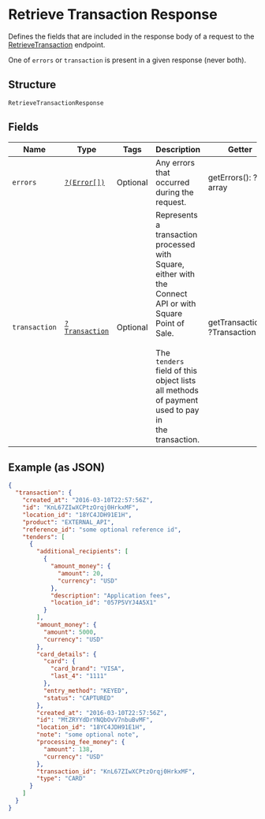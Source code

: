 
# Retrieve Transaction Response

Defines the fields that are included in the response body of
a request to the [RetrieveTransaction](../../doc/apis/transactions.md#retrieve-transaction) endpoint.

One of `errors` or `transaction` is present in a given response (never both).

## Structure

`RetrieveTransactionResponse`

## Fields

| Name | Type | Tags | Description | Getter | Setter |
|  --- | --- | --- | --- | --- | --- |
| `errors` | [`?(Error[])`](../../doc/models/error.md) | Optional | Any errors that occurred during the request. | getErrors(): ?array | setErrors(?array errors): void |
| `transaction` | [`?Transaction`](../../doc/models/transaction.md) | Optional | Represents a transaction processed with Square, either with the<br>Connect API or with Square Point of Sale.<br><br>The `tenders` field of this object lists all methods of payment used to pay in<br>the transaction. | getTransaction(): ?Transaction | setTransaction(?Transaction transaction): void |

## Example (as JSON)

```json
{
  "transaction": {
    "created_at": "2016-03-10T22:57:56Z",
    "id": "KnL67ZIwXCPtzOrqj0HrkxMF",
    "location_id": "18YC4JDH91E1H",
    "product": "EXTERNAL_API",
    "reference_id": "some optional reference id",
    "tenders": [
      {
        "additional_recipients": [
          {
            "amount_money": {
              "amount": 20,
              "currency": "USD"
            },
            "description": "Application fees",
            "location_id": "057P5VYJ4A5X1"
          }
        ],
        "amount_money": {
          "amount": 5000,
          "currency": "USD"
        },
        "card_details": {
          "card": {
            "card_brand": "VISA",
            "last_4": "1111"
          },
          "entry_method": "KEYED",
          "status": "CAPTURED"
        },
        "created_at": "2016-03-10T22:57:56Z",
        "id": "MtZRYYdDrYNQbOvV7nbuBvMF",
        "location_id": "18YC4JDH91E1H",
        "note": "some optional note",
        "processing_fee_money": {
          "amount": 138,
          "currency": "USD"
        },
        "transaction_id": "KnL67ZIwXCPtzOrqj0HrkxMF",
        "type": "CARD"
      }
    ]
  }
}
```


